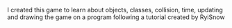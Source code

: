 I created this game to learn about objects, classes, collision, time, updating and drawing the game on a program following a tutorial created by RyiSnow 
